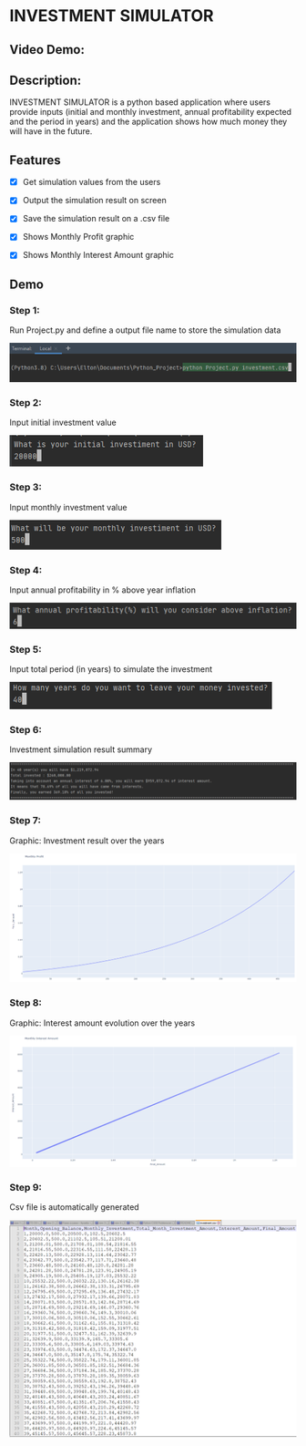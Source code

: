 
# INVESTMENT SIMULATOR
## Video Demo:  <URL HERE>
## Description: 

INVESTMENT SIMULATOR is a python based application where users provide inputs (initial and monthly investment, annual profitability expected and the period in years) and the application shows how much money they will have in the future.





## Features

- [x]  Get simulation values from the users
- [x]  Output the simulation result on screen
- [x]  Save the simulation result on a .csv file
- [x]  Shows Monthly Profit graphic
- [x]  Shows Monthly Interest Amount graphic





## Demo


### Step 1:

Run Project.py and define a output file name to store the simulation data

![Alt text](https://github.com/egrodrigues2014/Python_Project/blob/7bf549423fe03a8740ecbafbcc841f9200d9e272/images/Step1.PNG?raw=true)


### Step 2:

Input initial investment value

![Alt text](https://github.com/egrodrigues2014/Python_Project/blob/cecb1308b2db05246bee10ea510313d16f2b9b9c/images/Final%20Project%20images%20to%20readme.md/Step2.PNG?raw=true)


### Step 3:

Input monthly investment value

![Alt text](https://github.com/egrodrigues2014/Python_Project/blob/cecb1308b2db05246bee10ea510313d16f2b9b9c/images/Final%20Project%20images%20to%20readme.md/Step3.PNG?raw=true)


### Step 4:

Input annual profitability in % above year inflation

![Alt text](https://github.com/egrodrigues2014/Python_Project/blob/cecb1308b2db05246bee10ea510313d16f2b9b9c/images/Final%20Project%20images%20to%20readme.md/Step4.PNG?raw=true)


### Step 5:

Input total period (in years) to simulate the investment

![Alt text](https://github.com/egrodrigues2014/Python_Project/blob/cecb1308b2db05246bee10ea510313d16f2b9b9c/images/Final%20Project%20images%20to%20readme.md/Step5.PNG?raw=true)


### Step 6:

Investment simulation result summary

![Alt text](https://github.com/egrodrigues2014/Python_Project/blob/cecb1308b2db05246bee10ea510313d16f2b9b9c/images/Final%20Project%20images%20to%20readme.md/Step6.PNG?raw=true)


### Step 7:

Graphic: Investment result over the years

![Alt text](https://github.com/egrodrigues2014/Python_Project/blob/cecb1308b2db05246bee10ea510313d16f2b9b9c/images/Final%20Project%20images%20to%20readme.md/Step7.PNG?raw=true)


### Step 8:

Graphic: Interest amount evolution over the years

![Alt text](https://github.com/egrodrigues2014/Python_Project/blob/cecb1308b2db05246bee10ea510313d16f2b9b9c/images/Final%20Project%20images%20to%20readme.md/Step8.PNG?raw=true)


### Step 9:

Csv file is automatically generated

![Alt text](https://github.com/egrodrigues2014/Python_Project/blob/cecb1308b2db05246bee10ea510313d16f2b9b9c/images/Final%20Project%20images%20to%20readme.md/Step9.PNG?raw=true)
